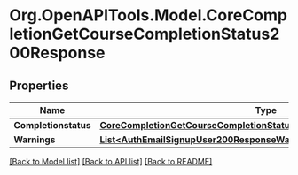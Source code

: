# Org.OpenAPITools.Model.CoreCompletionGetCourseCompletionStatus200Response

## Properties

Name | Type | Description | Notes
------------ | ------------- | ------------- | -------------
**Completionstatus** | [**CoreCompletionGetCourseCompletionStatus200ResponseCompletionstatus**](CoreCompletionGetCourseCompletionStatus200ResponseCompletionstatus.md) |  | 
**Warnings** | [**List&lt;AuthEmailSignupUser200ResponseWarningsInner&gt;**](AuthEmailSignupUser200ResponseWarningsInner.md) |  | [optional] 

[[Back to Model list]](../README.md#documentation-for-models) [[Back to API list]](../README.md#documentation-for-api-endpoints) [[Back to README]](../README.md)

